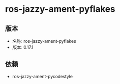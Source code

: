 # ros-jazzy-ament-pyflakes

## 版本

- 名称: ros-jazzy-ament-pyflakes
- 版本: 0.17.1

## 依赖

- ros-jazzy-ament-pycodestyle
